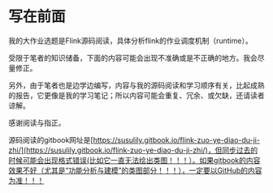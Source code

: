# 写在前面

我的大作业选题是Flink源码阅读，具体分析flink的作业调度机制（runtime）。

受限于笔者的知识储备，下面的内容可能会出现不准确或是不正确的地方。我会尽量修正。

另外，由于笔者也是边学边编写，内容与我的源码阅读和学习顺序有关，比起成熟的报告，它更像是我的学习笔记；所以内容可能会重复、冗余、或欠缺，还请读者谅解。

感谢阅读与指正。

源码阅读的gitbook网址是[https://susulily.gitbook.io/flink-zuo-ye-diao-du-ji-zhi/](https://susulily.gitbook.io/flink-zuo-ye-diao-du-ji-zhi/)，但同步过去的时候可能会出现格式错误(比如它一直无法绘出类图！！！）。如果gitbook的内容效果不好（尤其是“功能分析与建模”的类图部分！！！），一定要以GitHub的内容为准！！！
